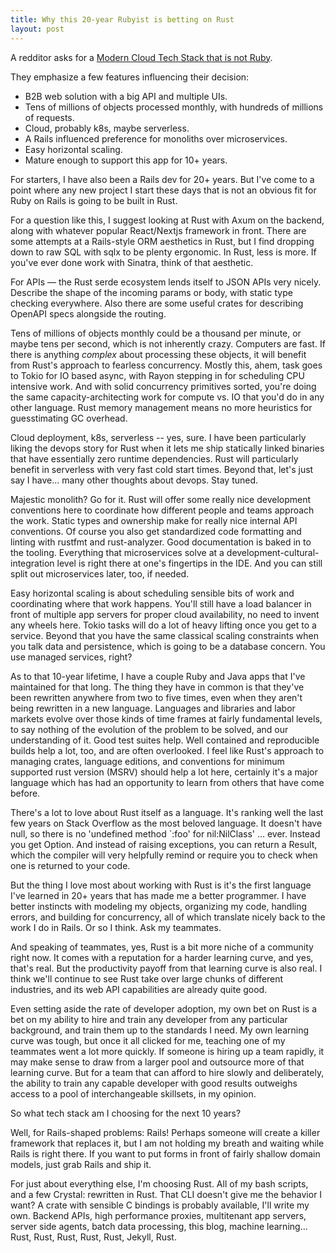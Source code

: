 ```yaml
---
title: Why this 20-year Rubyist is betting on Rust
layout: post
---
```


A redditor asks for a [Modern Cloud Tech Stack that is not Ruby](https://www.reddit.com/r/ruby/comments/1ecppm7/comment/lf28gt5/?context=3).

They emphasize a few features influencing their decision:

* B2B web solution with a big API and multiple UIs.
* Tens of millions of objects processed monthly, with hundreds of millions of requests.
* Cloud, probably k8s, maybe serverless.
* A Rails influenced preference for monoliths over microservices.
* Easy horizontal scaling.
* Mature enough to support this app for 10+ years.

For starters, I have also been a Rails dev for 20+ years. But I've come to a point where any new project I start these days that is not an obvious fit for Ruby on Rails is going to be built in Rust.

For a question like this, I suggest looking at Rust with Axum on the backend, along with whatever popular React/Nextjs framework in front. There are some attempts at a Rails-style ORM aesthetics in Rust, but I find dropping down to raw SQL with sqlx to be plenty ergonomic. In Rust, less is more. If you've ever done work with Sinatra, think of that aesthetic.

For APIs — the Rust serde ecosystem lends itself to JSON APIs very nicely. Describe the shape of the incoming params or body, with static type checking everywhere. Also there are some useful crates for describing OpenAPI specs alongside the routing.

Tens of millions of objects monthly could be a thousand per minute, or maybe tens per second, which is not inherently crazy. Computers are fast. If there is anything _complex_ about processing these objects, it will benefit from Rust's approach to fearless concurrency. Mostly this, ahem, task goes to Tokio for IO based async, with Rayon stepping in for scheduling CPU intensive work. And with solid concurrency primitives sorted, you're doing the same capacity-architecting work for compute vs. IO that you'd do in any other language. Rust memory management means no more heuristics for guesstimating GC overhead.

Cloud deployment, k8s, serverless -- yes, sure. I have been particularly liking the devops story for Rust when it lets me ship statically linked binaries that have essentially zero runtime dependencies. Rust will particularly benefit in serverless with very fast cold start times. Beyond that, let's just say I have... many other thoughts about devops. Stay tuned.

Majestic monolith? Go for it. Rust will offer some really nice development conventions here to coordinate how different people and teams approach the work. Static types and ownership make for really nice internal API conventions. Of course you also get standardized code formatting and linting with rustfmt and rust-analyzer. Good documentation is baked in to the tooling. Everything that microservices solve at a development-cultural-integration level is right there at one's fingertips in the IDE. And you can still split out microservices later, too, if needed.

Easy horizontal scaling is about scheduling sensible bits of work and coordinating where that work happens. You'll still have a load balancer in front of multiple app servers for proper cloud availability, no need to invent any wheels here. Tokio tasks will do a lot of heavy lifting once you get to a service. Beyond that you have the same classical scaling constraints when you talk data and persistence, which is going to be a database concern. You use managed services, right?

As to that 10-year lifetime, I have a couple Ruby and Java apps that I've maintained for that long. The thing they have in common is that they've been rewritten anywhere from two to five times, even when they aren't being rewritten in a new language. Languages and libraries and labor markets evolve over those kinds of time frames at fairly fundamental levels, to say nothing of the evolution of the problem to be solved, and our understanding of it. Good test suites help. Well contained and reproducible builds help a lot, too, and are often overlooked. I feel like Rust's approach to managing crates, language editions, and conventions for minimum supported rust version (MSRV) should help a lot here, certainly it's a major language which has had an opportunity to learn from others that have come before.

There's a lot to love about Rust itself as a language. It's ranking well the last few years on Stack Overflow as the most beloved language. It doesn't have null, so there is no 'undefined method `:foo' for nil:NilClass' … ever. Instead you get Option. And instead of raising exceptions, you can return a Result, which the compiler will very helpfully remind or require you to check when one is returned to your code.

But the thing I love most about working with Rust is it's the first language I've learned in 20+ years that has made me a better programmer. I have better instincts with modeling my objects, organizing my code, handling errors, and building for concurrency, all of which translate nicely back to the work I do in Rails. Or so I think. Ask my teammates.

And speaking of teammates, yes, Rust is a bit more niche of a community right now. It comes with a reputation for a harder learning curve, and yes, that's real. But the productivity payoff from that learning curve is also real. I think we'll continue to see Rust take over large chunks of different industries, and its web API capabilities are already quite good.

Even setting aside the rate of developer adoption, my own bet on Rust is a bet on my ability to hire and train any developer from any particular background, and train them up to the standards I need. My own learning curve was tough, but once it all clicked for me, teaching one of my teammates went a lot more quickly. If someone is hiring up a team rapidly, it may make sense to draw from a larger pool and outsource more of that learning curve. But for a team that can afford to hire slowly and deliberately, the ability to train any capable developer with good results outweighs access to a pool of interchangeable skillsets, in my opinion.

So what tech stack am I choosing for the next 10 years?

Well, for Rails-shaped problems: Rails! Perhaps someone will create a killer framework that replaces it, but I am not holding my breath and waiting while Rails is right there. If you want to put forms in front of fairly shallow domain models, just grab Rails and ship it.

For just about everything else, I'm choosing Rust. All of my bash scripts, and a few Crystal: rewritten in Rust. That CLI doesn't give me the behavior I want? A crate with sensible C bindings is probably available, I'll write my own. Backend APIs, high performance proxies, multitenant app servers, server side agents, batch data processing, this blog, machine learning... Rust, Rust, Rust, Rust, Rust, Jekyll, Rust.





